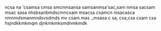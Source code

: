ncsa na 
'csamsa cmsa
smcnmsansa
samsanmsa'sac,sam
nmsa
sacsam msac
sasa
nhsbsanbmdscmncsam msacsa
csamcn msacasca
nmnmdsmanmndsvsdmds mv
csam mas .,msasa
c sa, csa,csa
csam csa
hsjndkkmkmqm
djnkmkmksmdnmkmdk
